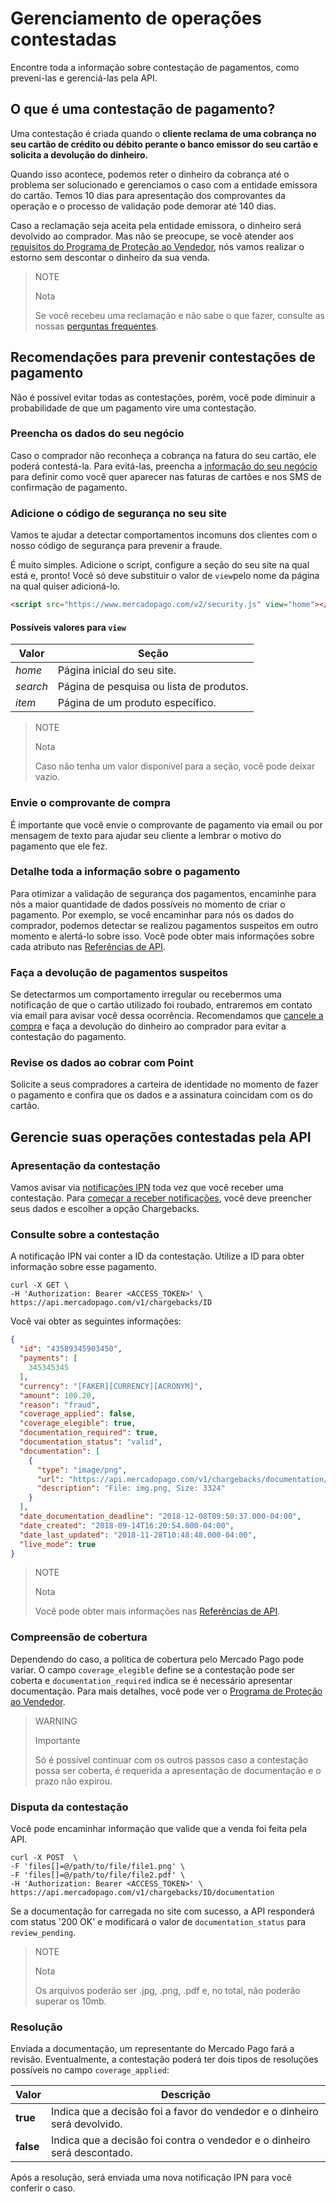 # Gerenciamento de operações contestadas

Encontre toda a informação sobre contestação de pagamentos, como preveni-las e gerenciá-las pela API.

## O que é uma contestação de pagamento?

Uma contestação é criada quando o **cliente reclama de uma cobrança no seu cartão de crédito ou débito perante o banco emissor do seu cartão e solicita a devolução do dinheiro.**

Quando isso acontece, podemos reter o dinheiro da cobrança até o problema ser solucionado e gerenciamos o caso com a entidade emissora do cartão. Temos 10 dias para apresentação dos comprovantes da operação e o processo de validação pode demorar até 140 dias.

Caso a reclamação seja aceita pela entidade emissora, o dinheiro será devolvido ao comprador. Mas não se preocupe, se você atender aos [requisitos do Programa de Proteção ao Vendedor](https://www.mercadopago.com.ar/ayuda/requisitos-programa-proteccion-vendedor_294), nós vamos realizar o estorno sem descontar o dinheiro da sua venda.

> NOTE
>
> Nota
>
> Se você recebeu uma reclamação e não sabe o que fazer, consulte as nossas [perguntas frequentes](https://www.mercadopago.com.ar/ayuda/recib%C3%AD-un-contracargo_4249).

## Recomendações para prevenir contestações de pagamento

Não é possível evitar todas as contestações, porém, você pode diminuir a probabilidade de que um pagamento vire uma contestação.

### Preencha os dados do seu negócio

Caso o comprador não reconheça a cobrança na fatura do seu cartão, ele poderá contestá-la. Para evitá-las, preencha a [informação do seu negócio](https://www.mercadopago.com.ar/settings/account) para definir como você quer aparecer nas faturas de cartões e nos SMS de confirmação de pagamento.

### Adicione o código de segurança no seu site

Vamos te ajudar a detectar comportamentos incomuns dos clientes com o nosso código de segurança para prevenir a fraude.

É muito simples. Adicione o script, configure a seção do seu site na qual está e, pronto! Você só deve substituir o valor de `view`pelo nome da página na qual quiser adicioná-lo.

```html
<script src="https://www.mercadopago.com/v2/security.js" view="home"></script>
```

#### Possíveis valores para `view`

| Valor | Seção |
| --- | --- |
| *home* | Página inicial do seu site. |
| *search* | Página de pesquisa ou lista de produtos. |
| *item* | Página de um produto específico. |

> NOTE
>
> Nota
>
> Caso não tenha um valor disponível para a seção, você pode deixar vazio.

### Envie o comprovante de compra

É importante que você envie o comprovante de pagamento via email ou por mensagem de texto para ajudar seu cliente a lembrar o motivo do pagamento que ele fez.

### Detalhe toda a informação sobre o pagamento

Para otimizar a validação de segurança dos pagamentos, encaminhe para nós a maior quantidade de dados possíveis no momento de criar o pagamento. Por exemplo, se você encaminhar para nós os dados do comprador, podemos detectar se realizou pagamentos suspeitos em outro momento e alertá-lo sobre isso.
Você pode obter mais informações sobre cada atributo nas [Referências de API](https://www.mercadopago[FAKER][URL][DOMAIN]/developers/pt/reference/payments/_payments/post).

### Faça a devolução de pagamentos suspeitos

Se detectarmos um comportamento irregular ou recebermos uma notificação de que o cartão utilizado foi roubado, entraremos em contato via email para avisar você dessa ocorrência. Recomendamos que [cancele a compra](https://www.mercadopago[FAKER][URL][DOMAIN]/developers/pt/guides/manage-account/account/cancellations-and-refunds/) e faça a devolução do dinheiro ao comprador para evitar a contestação do pagamento.

### Revise os dados ao cobrar com Point

Solicite a seus compradores a carteira de identidade no momento de fazer o pagamento e confira que os dados e a assinatura coincidam com os do cartão.

## Gerencie suas operações contestadas pela API

### Apresentação da contestação

Vamos avisar via [notificações IPN](https://www.mercadopago[FAKER][URL][DOMAIN]/developers/pt/guides/notifications/ipn) toda vez que você receber uma contestação. Para [começar a receber notificações](https://www.mercadopago.com.ar/herramientas/notificaciones), você deve preencher seus dados e escolher a opção Chargebacks.

### Consulte sobre a contestação

A notificação IPN vai conter a ID da contestação. Utilize a ID para obter informação sobre esse pagamento.

```
curl -X GET \
-H 'Authorization: Bearer <ACCESS_TOKEN>' \
https://api.mercadopago.com/v1/chargebacks/ID
```

Você vai obter as seguintes informações:

```json
{
  "id": "43589345903450",
  "payments": [
    345345345
  ],
  "currency": "[FAKER][CURRENCY][ACRONYM]",
  "amount": 100.20,
  "reason": "fraud",
  "coverage_applied": false,
  "coverage_elegible": true,
  "documentation_required": true,
  "documentation_status": "valid",
  "documentation": [
    {
      "type": "image/png",
      "url": "https://api.mercadopago.com/v1/chargebacks/documentation/op/op-4ccf4f39-b6f7-4c7b-a5ce-e8941a2a2b5f",
      "description": "File: img.png, Size: 3324"
    }
  ],
  "date_documentation_deadline": "2018-12-08T09:50:37.000-04:00",
  "date_created": "2018-09-14T16:20:54.000-04:00",
  "date_last_updated": "2018-11-28T10:48:48.000-04:00",
  "live_mode": true
}
```

> NOTE
>
> Nota
>
> Você pode obter mais informações nas [Referências de API](https://www.mercadopago[FAKER][URL][DOMAIN]/developers/es/reference/chargebacks/_chargebacks_id/get).

### Compreensão de cobertura

Dependendo do caso, a política de cobertura pelo Mercado Pago pode variar.
O campo `coverage_elegible` define se a contestação pode ser coberta e `documentation_required` indica se é necessário apresentar documentação.
Para mais detalhes, você pode ver o [Programa de Proteção ao Vendedor](https://www.mercadopago.com.ar/ayuda/requisitos-programa-proteccion-vendedor_294).

> WARNING
>
> Importante
>
>Só é possível continuar com os outros passos caso a contestação possa ser coberta, é requerida a apresentação de documentação e o prazo não expirou.

### Disputa da contestação

Você pode encaminhar informação que valide que a venda foi feita pela API.

```
curl -X POST  \
-F 'files[]=@/path/to/file/file1.png' \
-F 'files[]=@/path/to/file/file2.pdf' \
-H 'Authorization: Bearer <ACCESS_TOKEN>' \
https://api.mercadopago.com/v1/chargebacks/ID/documentation
```

Se a documentação for carregada no site com sucesso, a API responderá com status '200 OK' e modificará o valor de `documentation_status` para `review_pending`.

> NOTE
>
> Nota
>
> Os arquivos poderão ser .jpg, .png, .pdf e, no total, não poderão superar os 10mb.

### Resolução

Enviada a documentação, um representante do Mercado Pago fará a revisão.
Eventualmente, a contestação poderá ter dois tipos de resoluções possíveis no campo `coverage_applied`:


| Valor           | Descrição
| ----            | ----
| **true**  | Indica que a decisão foi a favor do vendedor e o dinheiro será devolvido.
| **false** | Indica que a decisão foi contra o vendedor e o dinheiro será descontado.

Após a resolução, será enviada uma nova notificação IPN para você conferir o caso.
